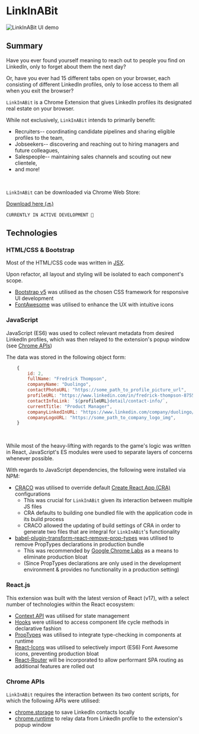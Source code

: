# LinkInABit

<img src="/public/changelog/demo.gif" alt="LinkInABit UI demo" title="LinkInABit UI demo" width="auto">

## Summary

Have you ever found yourself meaning to reach out to people you find on LinkedIn, only to forget about them the next day?
<br />

Or, have you ever had 15 different tabs open on your browser, each consisting of different LinkedIn profiles, only to lose access to them all when you exit the browser?

`LinkInABit` is a Chrome Extension that gives LinkedIn profiles its designated real estate on your browser.  

While not exclusively, `LinkInABit` intends to primarily benefit:

- Recruiters-- coordinating candidate pipelines and sharing eligible profiles to the team,
- Jobseekers-- discovering and reaching out to hiring managers and future colleagues,
- Salespeople-- maintaining sales channels and scouting out new clientele,
- and more!
<br />

`LinkInABit` can be downloaded via Chrome Web Store:

[Download here (🔜)](https://chrome.google.com/webstore/category/extensions)

`CURRENTLY IN ACTIVE DEVELOPMENT 🚀`

## Technologies

### HTML/CSS & Bootstrap

Most of the HTML/CSS code was written in [JSX](https://reactjs.org/docs/faq-styling.html). 
<br />

Upon refactor, all layout and styling will be isolated to each component's scope.
<br />

- [Bootstrap v5](https://getbootstrap.com/) was utilised as the chosen CSS framework for responsive UI development
- [FontAwesome](https://fontawesome.com/v5.15/how-to-use/on-the-web/using-with/react) was utilised to enhance the UX with intuitive icons

### JavaScript

JavaScript (ES6) was used to collect relevant metadata from desired LinkedIn profiles, which was then relayed to the extension's popup window (see [Chrome APIs](https://github.com/jinyoungch0i/circleBack#chrome-apis))
<br/>

The data was stored in the following object form:

```js
    {
        id: 2,
        fullName: "Fredrick Thompson",
        companyName: "Duolingo",
        contactPhotoURL: "https://some_path_to_profile_picture_url",
        profileURL: "https://www.linkedin.com/in/fredrick-thompson-875520174/",
        contactInfoLink: `${profileURL}detail/contact-info/`,
        currentTitle: "Product Manager",
        companyLinkedInURL: "https://www.linkedin.com/company/duolingo/",
        companyLogoURL: "https://some_path_to_company_logo_img",
    }
```
<br />

While most of the heavy-lifting with regards to the game's logic was written in React, JavaScript's ES modules were used to separate layers of concerns whenever possible.
<br />

With regards to JavaScript dependencies, the following were installed via NPM:

- [CRACO](https://www.npmjs.com/package/@craco/craco) was utilised to override default [Create React App (CRA)](https://reactjs.org/docs/create-a-new-react-app.html#create-react-app) configurations
    + This was crucial for `LinkInABit` given its interaction between multiple JS files
    + CRA defaults to building one bundled file with the application code in its build process
    + CRACO allowed the updating of build settings of CRA in order to generate two files that are integral for `LinkInABit`'s functionality
- [babel-plugin-transform-react-remove-prop-types](https://www.npmjs.com/package/babel-plugin-transform-react-remove-prop-types) was utilised to remove PropTypes declarations in production bundle
    + This was recommended by [Google Chrome Labs](https://github.com/GoogleChromeLabs/webpack-libs-optimizations#remove-proptypes-declarations-in-production) as a means to eliminate production bloat
    + (Since PropTypes declarations are only used in the development environment & provides no functionality in a production setting)

### React.js

This extension was built with the latest version of React (v17), with a select number of technologies within the React ecosystem: 

- [Context API](https://github.com/jinyoungch0i/react-context) was utilised for state management
- [Hooks](https://reactjs.org/docs/hooks-reference.html) were utilised to access component life cycle methods in declarative fashion
- [PropTypes](https://www.npmjs.com/package/prop-types) was utilised to integrate type-checking in components at runtime
- [React-Icons](https://react-icons.github.io/react-icons/icons?name=fa) was utilised to selectively import (ES6) Font Awesome icons, preventing production bloat
- [React-Router](https://reactrouter.com/) will be incorporated to allow performant SPA routing as additional features are rolled out

### Chrome APIs

`LinkInABit` requires the interaction between its two content scripts, for which the following APIs were utilised:
- [chrome.storage](https://developer.chrome.com/docs/extensions/reference/storage/) to save LinkedIn contacts locally
- [chrome.runtime](https://developer.chrome.com/docs/extensions/mv3/messaging/#simple) to relay data from LinkedIn profile to the extension's popup window
